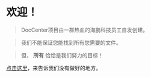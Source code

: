 # 欢迎！

> DocCenter项目由一群热血的海鹏科技员工自发创建。

> 我们不能保证您能找到所有您需要的文件。

> 但， **所有** 恰恰是我们努力的目标！

[点击这里](mailto:service@hypontech.com)，来告诉我们没有做好的地方。

